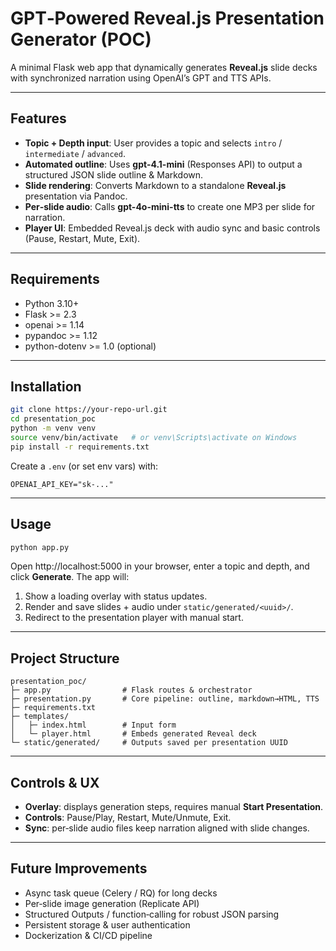 # GPT‑Powered Reveal.js Presentation Generator (POC)

A minimal Flask web app that dynamically generates **Reveal.js** slide decks with synchronized narration using OpenAI’s GPT and TTS APIs.

---
## Features

- **Topic + Depth input**: User provides a topic and selects `intro` / `intermediate` / `advanced`.
- **Automated outline**: Uses **gpt-4.1-mini** (Responses API) to output a structured JSON slide outline & Markdown.
- **Slide rendering**: Converts Markdown to a standalone **Reveal.js** presentation via Pandoc.
- **Per‑slide audio**: Calls **gpt-4o-mini-tts** to create one MP3 per slide for narration.
- **Player UI**: Embedded Reveal.js deck with audio sync and basic controls (Pause, Restart, Mute, Exit).

---
## Requirements

- Python 3.10+
- Flask >= 2.3
- openai >= 1.14
- pypandoc >= 1.12
- python-dotenv >= 1.0 (optional)

---
## Installation

```bash
git clone https://your-repo-url.git
cd presentation_poc
python -m venv venv
source venv/bin/activate   # or venv\Scripts\activate on Windows
pip install -r requirements.txt
```

Create a `.env` (or set env vars) with:
```
OPENAI_API_KEY="sk-..."
```

---
## Usage

```bash
python app.py
```

Open http://localhost:5000 in your browser, enter a topic and depth, and click **Generate**. The app will:

1. Show a loading overlay with status updates.
2. Render and save slides + audio under `static/generated/<uuid>/`.
3. Redirect to the presentation player with manual start.

---
## Project Structure

```plaintext
presentation_poc/
├─ app.py                # Flask routes & orchestrator
├─ presentation.py       # Core pipeline: outline, markdown→HTML, TTS
├─ requirements.txt
├─ templates/
│   ├─ index.html        # Input form
│   └─ player.html       # Embeds generated Reveal deck
└─ static/generated/     # Outputs saved per presentation UUID
```

---
## Controls & UX

- **Overlay**: displays generation steps, requires manual **Start Presentation**.
- **Controls**: Pause/Play, Restart, Mute/Unmute, Exit.
- **Sync**: per‑slide audio files keep narration aligned with slide changes.

---
## Future Improvements

- Async task queue (Celery / RQ) for long decks
- Per‑slide image generation (Replicate API)
- Structured Outputs / function‑calling for robust JSON parsing
- Persistent storage & user authentication
- Dockerization & CI/CD pipeline



